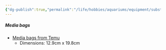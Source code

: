 ```yaml
---
{"dg-publish":true,"permalink":"/life/hobbies/aquariums/equipment/substrate-related/","created":"2024-07-16T12:51:43.475+02:00","updated":"2024-07-16T14:22:12.177+02:00"}
---
```


##### Media bags
- [Media bags from Temu](https://www.temu.com/za/5-10pcs-aquarium-filters-media-zipper-bags-for-activated-carbon-ceramic-fish-tank-pet-supplies-g-601099535344351.html)
  - Dimensions: 12.9cm x 19.8cm